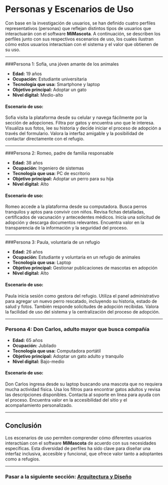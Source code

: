 # Personas y Escenarios de Uso

Con base en la investigación de usuarios, se han definido cuatro perfiles representativos (personas) que reflejan distintos tipos de usuarios que interactuarán con el software **MiMascota**. A continuación, se describen los perfiles junto con sus respectivos escenarios de uso, los cuales ilustran cómo estos usuarios interactúan con el sistema y el valor que obtienen de su uso.

---

###Persona 1: Sofía, una jóven amante de los animales

- **Edad:** 19 años  
- **Ocupación:** Estudiante universitaria  
- **Tecnología que usa:** Smartphone y laptop  
- **Objetivo principal:** Adoptar un gato  
- **Nivel digital:** Medio-alto  

#### Escenario de uso:
Sofia visita la plataforma desde su celular y navega fácilmente por la sección de adopciones. Filtra por gatos y encuentra uno que le interesa. Visualiza sus fotos, lee su historia y decide iniciar el proceso de adopción a través del formulario. Valora la interfaz amigable y la posibilidad de contactar directamente con el refugio.

---

###Persona 2: Romeo, padre de familia responsable

- **Edad:** 38 años  
- **Ocupación:** Ingeniero de sistemas  
- **Tecnología que usa:** PC de escritorio  
- **Objetivo principal:** Adoptar un perro para su hija  
- **Nivel digital:** Alto  

#### Escenario de uso:
Romeo accede a la plataforma desde su computadora. Busca perros tranquilos y aptos para convivir con niños. Revisa fichas detalladas, certificados de vacunación y antecedentes médicos. Inicia una solicitud de adopción y descarga documentos relevantes. Encuentra valor en la transparencia de la información y la seguridad del proceso.

---

###Persona 3: Paula, voluntaria de un refugio

- **Edad:** 26 años  
- **Ocupación:** Estudiante y voluntaria en un refugio de animales  
- **Tecnología que usa:** Laptop  
- **Objetivo principal:** Gestionar publicaciones de mascotas en adopción  
- **Nivel digital:** Alto  

#### Escenario de uso:
Paula inicia sesión como gestora del refugio. Utiliza el panel administrativo para agregar un nuevo perro rescatado, incluyendo su historia, estado de salud y fotos. También responde solicitudes de adopción recibidas. Valora la facilidad de uso del sistema y la centralización del proceso de adopción.

---

### Persona 4: Don Carlos, adulto mayor que busca compañía

- **Edad:** 65 años  
- **Ocupación:** Jubilado  
- **Tecnología que usa:** Computadora portátil  
- **Objetivo principal:** Adoptar un gato adulto y tranquilo  
- **Nivel digital:** Bajo-medio  

#### Escenario de uso:
Don Carlos ingresa desde su laptop buscando una mascota que no requiera mucha actividad física. Usa los filtros para encontrar gatos adultos y revisa las descripciones disponibles. Contacta al soporte en línea para ayuda con el proceso. Encuentra valor en la accesibilidad del sitio y el acompañamiento personalizado.

---

## Conclusión

Los escenarios de uso permiten comprender cómo diferentes usuarios interactúan con el software **MiMascota** de acuerdo con sus necesidades específicas. Esta diversidad de perfiles ha sido clave para diseñar una interfaz inclusiva, accesible y funcional, que ofrece valor tanto a adoptantes como a refugios.

---

### Pasar a la siguiente sección: [Arquitectura y Diseño](05-arquitectura-y-diseño.md)